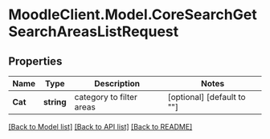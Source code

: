 # MoodleClient.Model.CoreSearchGetSearchAreasListRequest

## Properties

Name | Type | Description | Notes
------------ | ------------- | ------------- | -------------
**Cat** | **string** | category to filter areas | [optional] [default to ""]

[[Back to Model list]](../README.md#documentation-for-models) [[Back to API list]](../README.md#documentation-for-api-endpoints) [[Back to README]](../README.md)

